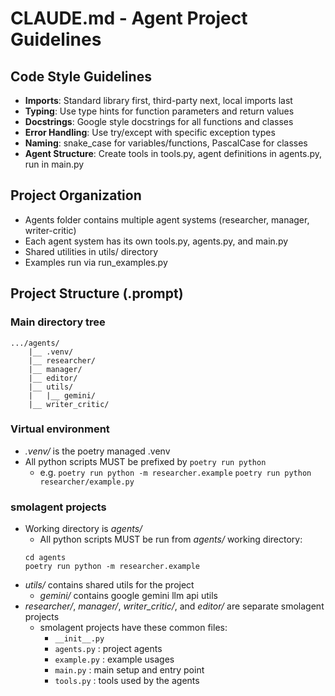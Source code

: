 # CLAUDE.md - Agent Project Guidelines

## Code Style Guidelines
- **Imports**: Standard library first, third-party next, local imports last
- **Typing**: Use type hints for function parameters and return values
- **Docstrings**: Google style docstrings for all functions and classes
- **Error Handling**: Use try/except with specific exception types
- **Naming**: snake_case for variables/functions, PascalCase for classes
- **Agent Structure**: Create tools in tools.py, agent definitions in agents.py, run in main.py

## Project Organization
- Agents folder contains multiple agent systems (researcher, manager, writer-critic)
- Each agent system has its own tools.py, agents.py, and main.py
- Shared utilities in utils/ directory
- Examples run via run_examples.py

## Project Structure (.prompt)
### Main directory tree
```
.../agents/
    |__ .venv/
    |__ researcher/
    |__ manager/
    |__ editor/
    |__ utils/
    |   |__ gemini/
    |__ writer_critic/
```

### Virtual environment
- *.venv/* is the poetry managed .venv
- All python scripts MUST be prefixed by `poetry run python `
    - e.g.  `poetry run python -m researcher.example`
            `poetry run python researcher/example.py`

### smolagent projects
- Working directory is *agents/*
    - All python scripts MUST be run from *agents/* working directory:
    ```
    cd agents
    poetry run python -m researcher.example
    ```
- *utils/* contains shared utils for the project
    - *gemini/* contains google gemini llm api utils
- *researcher/*, *manager/*, *writer_critic/*, and *editor/* are separate smolagent projects
    - smolagent projects have these common files:
        - `__init__.py`
        - `agents.py` : project agents
        - `example.py` : example usages
        - `main.py` : main setup and entry point
        - `tools.py` : tools used by the agents